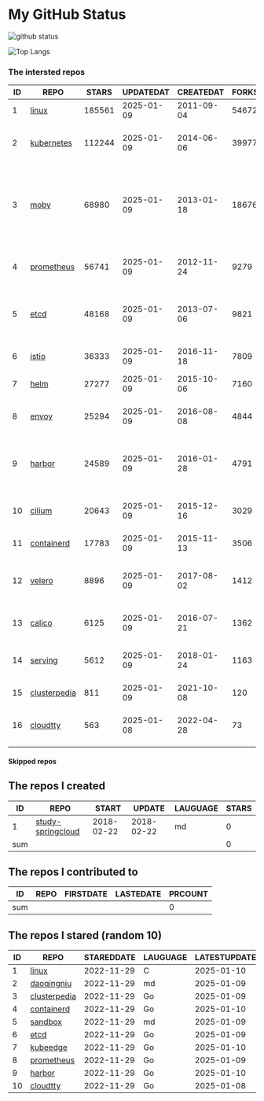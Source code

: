 # My GitHub Status

<img src="https://github-readme-stats-1.yihong0618.vercel.app/api?username=daoqingniu&show_icons=true&&&hide_title=true&count_private=true" alt="github status" />

![Top Langs](https://github-readme-stats-1.yihong0618.vercel.app/api/top-langs/?username=daoqingniu&layout=compact)

<!--START_SECTION:github_repos-->
### The intersted repos
| ID |                              REPO                               | STARS  | UPDATEDAT  | CREATEDAT  | FORKSCOUNT |                                                DESCRIPTIONS                                                |
|----|-----------------------------------------------------------------|--------|------------|------------|------------|------------------------------------------------------------------------------------------------------------|
|  1 | [linux](https://github.com/torvalds/linux)                      | 185561 | 2025-01-09 | 2011-09-04 |      54672 | Linux kernel source tree                                                                                   |
|  2 | [kubernetes](https://github.com/kubernetes/kubernetes)          | 112244 | 2025-01-09 | 2014-06-06 |      39977 | Production-Grade Container Scheduling and Management                                                       |
|  3 | [moby](https://github.com/moby/moby)                            |  68980 | 2025-01-09 | 2013-01-18 |      18676 | The Moby Project - a collaborative project for the container ecosystem to assemble container-based systems |
|  4 | [prometheus](https://github.com/prometheus/prometheus)          |  56741 | 2025-01-09 | 2012-11-24 |       9279 | The Prometheus monitoring system and time series database.                                                 |
|  5 | [etcd](https://github.com/etcd-io/etcd)                         |  48168 | 2025-01-09 | 2013-07-06 |       9821 | Distributed reliable key-value store for the most critical data of a distributed system                    |
|  6 | [istio](https://github.com/istio/istio)                         |  36333 | 2025-01-09 | 2016-11-18 |       7809 | Connect, secure, control, and observe services.                                                            |
|  7 | [helm](https://github.com/helm/helm)                            |  27277 | 2025-01-09 | 2015-10-06 |       7160 | The Kubernetes Package Manager                                                                             |
|  8 | [envoy](https://github.com/envoyproxy/envoy)                    |  25294 | 2025-01-09 | 2016-08-08 |       4844 | Cloud-native high-performance edge/middle/service proxy                                                    |
|  9 | [harbor](https://github.com/goharbor/harbor)                    |  24589 | 2025-01-09 | 2016-01-28 |       4791 | An open source trusted cloud native registry project that stores, signs, and scans content.                |
| 10 | [cilium](https://github.com/cilium/cilium)                      |  20643 | 2025-01-09 | 2015-12-16 |       3029 | eBPF-based Networking, Security, and Observability                                                         |
| 11 | [containerd](https://github.com/containerd/containerd)          |  17783 | 2025-01-09 | 2015-11-13 |       3506 | An open and reliable container runtime                                                                     |
| 12 | [velero](https://github.com/vmware-tanzu/velero)                |   8896 | 2025-01-09 | 2017-08-02 |       1412 | Backup and migrate Kubernetes applications and their persistent volumes                                    |
| 13 | [calico](https://github.com/projectcalico/calico)               |   6125 | 2025-01-09 | 2016-07-21 |       1362 | Cloud native networking and network security                                                               |
| 14 | [serving](https://github.com/knative/serving)                   |   5612 | 2025-01-09 | 2018-01-24 |       1163 | Kubernetes-based, scale-to-zero, request-driven compute                                                    |
| 15 | [clusterpedia](https://github.com/clusterpedia-io/clusterpedia) |    811 | 2025-01-09 | 2021-10-08 |        120 | The Encyclopedia of Kubernetes clusters                                                                    |
| 16 | [cloudtty](https://github.com/cloudtty/cloudtty)                |    563 | 2025-01-08 | 2022-04-28 |         73 | A Friendly Kubernetes CloudShell (Web Terminal) !                                                          |



#### Skipped repos
<!--END_SECTION:github_repos-->

<!--START_SECTION:my_github-->
## The repos I created
| ID  |                                 REPO                                 |   START    |   UPDATE   | LAUGUAGE | STARS |
|-----|----------------------------------------------------------------------|------------|------------|----------|-------|
|   1 | [study-springcloud](https://github.com/daoqingniu/study-springcloud) | 2018-02-22 | 2018-02-22 | md       |     0 |
| sum |                                                                      |            |            |          |     0 |

## The repos I contributed to
| ID  | REPO | FIRSTDATE | LASTEDATE | PRCOUNT |
|-----|------|-----------|-----------|---------|
| sum |      |           |           |       0 |

## The repos I stared (random 10)
| ID |                              REPO                               | STAREDDATE | LAUGUAGE | LATESTUPDATE |
|----|-----------------------------------------------------------------|------------|----------|--------------|
|  1 | [linux](https://github.com/torvalds/linux)                      | 2022-11-29 | C        | 2025-01-10   |
|  2 | [daoqingniu](https://github.com/daoqingniu/daoqingniu)          | 2022-11-29 | md       | 2025-01-09   |
|  3 | [clusterpedia](https://github.com/clusterpedia-io/clusterpedia) | 2022-11-29 | Go       | 2025-01-09   |
|  4 | [containerd](https://github.com/containerd/containerd)          | 2022-11-29 | Go       | 2025-01-10   |
|  5 | [sandbox](https://github.com/cncf/sandbox)                      | 2022-11-29 | md       | 2025-01-09   |
|  6 | [etcd](https://github.com/etcd-io/etcd)                         | 2022-11-29 | Go       | 2025-01-09   |
|  7 | [kubeedge](https://github.com/kubeedge/kubeedge)                | 2022-11-29 | Go       | 2025-01-10   |
|  8 | [prometheus](https://github.com/prometheus/prometheus)          | 2022-11-29 | Go       | 2025-01-09   |
|  9 | [harbor](https://github.com/goharbor/harbor)                    | 2022-11-29 | Go       | 2025-01-10   |
| 10 | [cloudtty](https://github.com/cloudtty/cloudtty)                | 2022-11-29 | Go       | 2025-01-08   |

<!--END_SECTION:my_github-->
